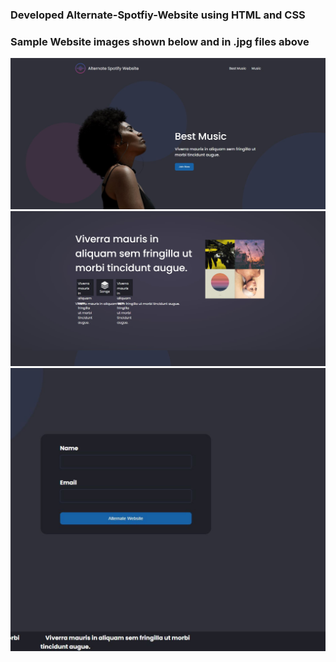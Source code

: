 ### Developed Alternate-Spotfiy-Website using HTML and CSS
### Sample Website images shown below and in .jpg files above
![](page.JPG)
![](page2.JPG)
![](page3.JPG)

